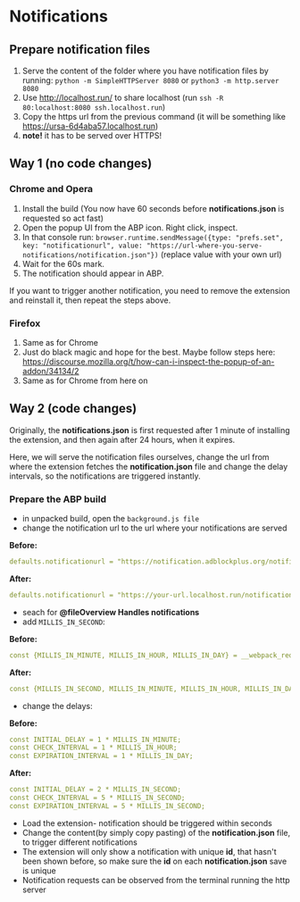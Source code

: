 # Notifications

## Prepare notification files

1. Serve the content of the folder where you have notification files by running: `python -m SimpleHTTPServer 8080` or `python3 -m http.server 8080`
1. Use http://localhost.run/ to share localhost (run `ssh -R 80:localhost:8080 ssh.localhost.run`)
1. Copy the https url from the previous command (it will be something like https://ursa-6d4aba57.localhost.run)
1. **note!** it has to be served over HTTPS!

## Way 1 (no code changes)

### Chrome and Opera

1. Install the build (You now have 60 seconds before **notifications.json** is requested so act fast)
1. Open the popup UI from the ABP icon. Right click, inspect.
1. In that console run: `browser.runtime.sendMessage({type: "prefs.set", key: "notificationurl", value: "https://url-where-you-serve-notifications/notification.json"})` (replace value with your own url)
1. Wait for the 60s mark.
1. The notification should appear in ABP.

If you want to trigger another notification, you need to remove the extension and reinstall it, then repeat the steps above.

### Firefox

1. Same as for Chrome
1. Just do black magic and hope for the best. Maybe follow steps here: https://discourse.mozilla.org/t/how-can-i-inspect-the-popup-of-an-addon/34134/2
1. Same as for Chrome from here on


## Way 2 (code changes)

Originally, the **notifications.json** is first requested after 1 minute of installing the extension, and then again after 24 hours, when it expires.

Here, we will serve the notification files ourselves, change the url from where the extension fetches the **notification.json** file and change the delay intervals, so the notifications are triggered instantly.


### Prepare the ABP build

* in unpacked build, open the `background.js file`
* change the notification url to the url where your notifications are served

**Before:**
```yml title=original
defaults.notificationurl = "https://notification.adblockplus.org/notification.json";
```

**After:**
```yml title=changed
defaults.notificationurl = "https://your-url.localhost.run/notification.json";
```

* seach for **@fileOverview Handles notifications**
* add `MILLIS_IN_SECOND`:

**Before:**
```yml title=original
const {MILLIS_IN_MINUTE, MILLIS_IN_HOUR, MILLIS_IN_DAY} = __webpack_require__(15);
```

**After:**
```yml title=changed
const {MILLIS_IN_SECOND, MILLIS_IN_MINUTE, MILLIS_IN_HOUR, MILLIS_IN_DAY} = __webpack_require__(15);
```

* change the delays:

**Before:**
```yml title=original
const INITIAL_DELAY = 1 * MILLIS_IN_MINUTE;
const CHECK_INTERVAL = 1 * MILLIS_IN_HOUR;
const EXPIRATION_INTERVAL = 1 * MILLIS_IN_DAY;
```

**After:**
```yml title=changed
const INITIAL_DELAY = 2 * MILLIS_IN_SECOND;
const CHECK_INTERVAL = 5 * MILLIS_IN_SECOND;
const EXPIRATION_INTERVAL = 5 * MILLIS_IN_SECOND;
```

* Load the extension- notification should be triggered within seconds
* Change the content(by simply copy pasting) of the **notification.json** file, to trigger different notifications
* The extension will only show a notification with unique **id**, that hasn't been shown before, so make sure the **id** on each **notification.json** save is unique
* Notification requests can be observed from the terminal running the http server
